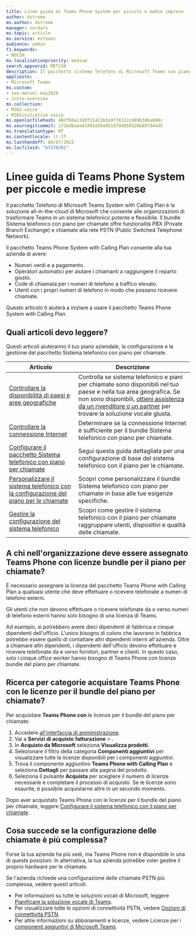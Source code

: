 ```yaml
---
title: Linee guida di Teams Phone System per piccole e medie imprese
author: dstrome
ms.author: dstrome
manager: serdars
ms.topic: article
ms.service: msteams
audience: admin
f1.keywords:
- NOCSH
ms.localizationpriority: medium
search.appverid: MET150
description: Il pacchetto sistema Telefono di Microsoft Teams con piano per chiamate è un'opzione economica per le chiamate vocali, che consente alle piccole e medie imprese di comunicare meglio.
appliesto:
- Microsoft Teams
ms.custom:
- seo-marvel-may2020
- intro-overview
ms.collection:
- M365-voice
- M365initiative-voice
ms.openlocfilehash: 40df60a1180f31422b3e9f78322cd89638ba600c
ms.sourcegitcommit: 173bdbaea41893d39a951d79d050526b897044d5
ms.translationtype: MT
ms.contentlocale: it-IT
ms.lasthandoff: 08/07/2022
ms.locfileid: "67270281"
---
```

# <a name="teams-phone-system-guidance-for-small-and-medium-businesses"></a>Linee guida di Teams Phone System per piccole e medie imprese

Il pacchetto Telefono di Microsoft Teams System with Calling Plan è la soluzione all-in-the-cloud di Microsoft che consente alle organizzazioni di trasformare Teams in un sistema telefonico potente e flessibile. Il bundle Sistema telefonico con piano per chiamate offre funzionalità PBX (Private Branch Exchange) e chiamate alla rete PSTN (Public Switched Telephone Network).

Il pacchetto Teams Phone System with Calling Plan consente alla tua azienda di avere:

- Numeri verdi e a pagamento.
- Operatori automatici per aiutare i chiamanti a raggiungere il reparto giusto.
- Code di chiamata per i numeri di telefono a traffico elevato.
- Utenti con i propri numeri di telefono in modo che possano ricevere chiamate.

Questo articolo ti aiuterà a iniziare a usare il pacchetto Teams Phone System with Calling Plan.

## <a name="which-articles-should-i-read"></a>Quali articoli devo leggere?

Questi articoli aiuteranno il tuo piano aziendale, la configurazione e la gestione del pacchetto Sistema telefonico con piano per chiamate.

| Articolo | Descrizione |
|---------|-------------|
| [Controllare la disponibilità di paesi e aree geografiche](../country-and-region-availability-for-audio-conferencing-and-calling-plans/country-and-region-availability-for-audio-conferencing-and-calling-plans.md) | Controlla se sistema telefonico e piani per chiamate sono disponibili nel tuo paese e nella tua area geografica. Se non sono disponibili, [ottieni assistenza da un rivenditore o un partner](../business-voice/reseller-partner-support.md) per trovare la soluzione vocale giusta. |
| [Controllare la connessione Internet](../business-voice/get-ready-internet.md) | Determinare se la connessione Internet è sufficiente per il bundle Sistema telefonico con piano per chiamate. |
| [Configurare il pacchetto Sistema telefonico con piano per chiamate](../business-voice/set-up-overview.md) | Segui questa guida dettagliata per una configurazione di base del sistema telefonico con il piano per le chiamate. |
| [Personalizzare il sistema telefonico con la configurazione del piano per le chiamate](../business-voice/customize-business-voice.md) | Scopri come personalizzare il bundle Sistema telefonico con piano per chiamate in base alle tue esigenze specifiche. |
| [Gestire la configurazione del sistema telefonico](../business-voice/create-users.md) | Scopri come gestire il sistema telefonico con il piano per chiamate raggruppare utenti, dispositivi e qualità delle chiamate. |

## <a name="who-in-my-organization-needs-to-be-assigned-teams-phone-with-calling-plan-bundle-licenses"></a>A chi nell'organizzazione deve essere assegnato Teams Phone con licenze bundle per il piano per chiamate?

È necessario assegnare la licenza del pacchetto Teams Phone with Calling Plan a qualsiasi utente che deve effettuare o ricevere telefonate a numeri di telefono esterni.

Gli utenti che non devono effettuare o ricevere telefonate da o verso numeri di telefono esterni hanno solo bisogno di una licenza di Teams.

Ad esempio, si potrebbero avere dieci dipendenti di fabbrica e cinque dipendenti dell'ufficio. L'unico bisogno di coloro che lavorano in fabbrica potrebbe essere quello di contattare altri dipendenti interni all'azienda. Oltre a chiamare altri dipendenti, i dipendenti dell'ufficio devono effettuare e ricevere telefonate da e verso fornitori, partner e clienti. In questo caso, solo i cinque office worker hanno bisogno di Teams Phone con licenze bundle del piano per chiamate.

## <a name="how-do-i-purchase-teams-phone-with-calling-plan-bundle-licenses"></a>Ricerca per categorie acquistare Teams Phone con le licenze per il bundle del piano per chiamate?

Per acquistare **Teams Phone con** le licenze per il bundle del piano per chiamate:

1. Accedere [all'interfaccia di amministrazione](https://admin.microsoft.com/Adminportal/Home#/homepage).
2. Vai a **Servizi di acquisto** **fatturazione** > .
3. In **Acquisto da Microsoft** seleziona **Visualizza prodotti**.
4. Selezionare il filtro della categoria **Componenti aggiuntivi** per visualizzare tutte le licenze disponibili per i componenti aggiuntivi.
5. Trova il componente aggiuntivo **Teams Phone with Calling Plan** e seleziona **Dettagli** per passare alla pagina del prodotto.
6. Seleziona il pulsante **Acquista** per scegliere il numero di licenze necessarie e completare il processo di acquisto. Se le licenze sono esaurite, è possibile acquistarne altre in un secondo momento.

Dopo aver acquistato Teams Phone con le licenze per il bundle del piano per chiamate, leggere [Configurare il sistema telefonico con il piano per chiamate](../business-voice/set-up-overview.md).

## <a name="what-if-my-calling-setup-is-more-complex"></a>Cosa succede se la configurazione delle chiamate è più complessa?

Forse la tua azienda ha più sedi, ma Teams Phone non è disponibile in una di queste posizioni. In alternativa, la tua azienda potrebbe voler gestire il proprio hardware per le chiamate.

Se l'azienda richiede una configurazione delle chiamate PSTN più complessa, vedere questi articoli.

- Per informazioni su tutte le soluzioni vocali di Microsoft, leggere [Pianificare la soluzione vocale di Teams](../cloud-voice-landing-page.md).
- Per visualizzare tutte le opzioni di connettività PSTN, vedere [Opzioni di connettività PSTN](../pstn-connectivity.md).
- Per altre informazioni su abbonamenti e licenze, vedere Licenze per i [componenti aggiuntivi di Microsoft Teams](../teams-add-on-licensing/microsoft-teams-add-on-licensing.md).
